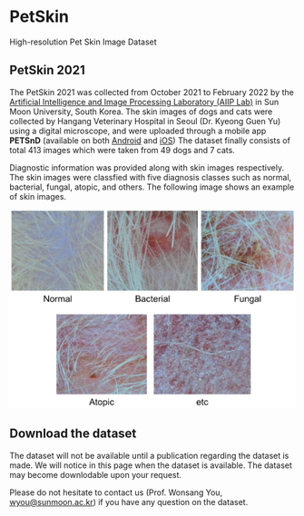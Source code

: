 # PetSkin
High-resolution Pet Skin Image Dataset

## PetSkin 2021
The PetSkin 2021 was collected from October 2021 to February 2022 by the [Artificial Intelligence and Image Processing Laboratory (AIIP Lab)](https://sites.google.com/view/aiip/) in Sun Moon University, South Korea. The skin images of dogs and cats were collected by Hangang Veterinary Hospital in Seoul (Dr. Kyeong Guen Yu) using a digital microscope, and were uploaded through a mobile app **PETSnD** (available on both [Android](https://play.google.com/store/apps/details?id=com.petsn) and [iOS](https://apps.apple.com/us/app/petsnd/id1587486326)) The dataset finally consists of total 413 images which were taken from 49 dogs and 7 cats.

Diagnostic information was provided along with skin images respectively. The skin images were classfied with five diagnosis classes such as normal, bacterial, fungal, atopic, and others. The following image shows an example of skin images.

![Pet skin image samples](/petskin_sample.png)

## Download the dataset
The dataset will not be available until a publication regarding the dataset is made. We will notice in this page when the dataset is available. The dataset may become downlodable upon your request.

Please do not hesitate to contact us (Prof. Wonsang You, wyou@sunmoon.ac.kr) if you have any question on the dataset.
